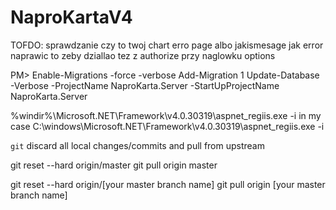 # NaproKartaV4



TOFDO:
sprawdzanie czy to twoj chart
erro page albo jakismesage jak error
naprawic to zeby dziallao tez z authorize przy naglowku options

PM> 
Enable-Migrations -force -verbose
Add-Migration 1
Update-Database -Verbose -ProjectName NaproKarta.Server -StartUpProjectName NaproKarta.Server 


%windir%\Microsoft.NET\Framework\v4.0.30319\aspnet_regiis.exe -i
in my case C:\windows\Microsoft.NET\Framework\v4.0.30319\aspnet_regiis.exe -i

`git` discard all local changes/commits and pull from upstream

git reset --hard origin/master
git pull origin master

git reset --hard origin/[your master branch name]
git pull origin [your master branch name]